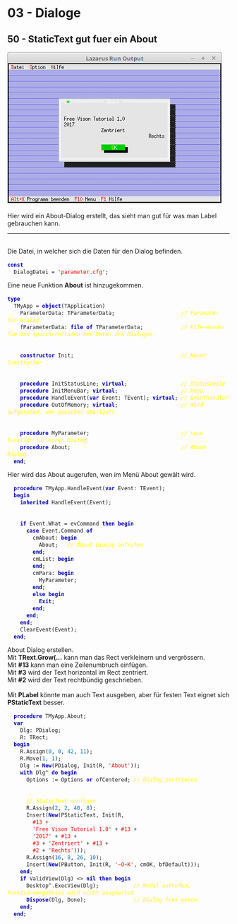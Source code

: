 <html>
    <b><h1>03 - Dialoge</h1></b>
    <b><h2>50 - StaticText gut fuer ein About</h2></b>
<img src="image.png" alt="Selfhtml"><br><br>
Hier wird ein About-Dialog erstellt, das sieht man gut für was man Label gebrauchen kann.<br>
<hr><br>
Die Datei, in welcher sich die Daten für den Dialog befinden.<br>
<pre><code><b><font color="0000BB">const</font></b>
  DialogDatei = <font color="#FF0000">'parameter.cfg'</font>;</code></pre>
Eine neue Funktion <b>About</b> ist hinzugekommen.<br>
<pre><code><b><font color="0000BB">type</font></b>
  TMyApp = <b><font color="0000BB">object</font></b>(TApplication)
    ParameterData: TParameterData;                     <i><font color="#FFFF00">// Parameter für Dialog.</font></i>
    fParameterData: <b><font color="0000BB">file</font></b> <b><font color="0000BB">of</font></b> TParameterData;            <i><font color="#FFFF00">// File-Hander füe das speichern/laden der Daten des Dialoges.</font></i>
<br>
    <b><font color="0000BB">constructor</font></b> Init;                                  <i><font color="#FFFF00">// Neuer Constructor</font></i>
<br>
    <b><font color="0000BB">procedure</font></b> InitStatusLine; <b><font color="0000BB">virtual</font></b>;                 <i><font color="#FFFF00">// Statuszeile</font></i>
    <b><font color="0000BB">procedure</font></b> InitMenuBar; <b><font color="0000BB">virtual</font></b>;                    <i><font color="#FFFF00">// Menü</font></i>
    <b><font color="0000BB">procedure</font></b> HandleEvent(<b><font color="0000BB">var</font></b> Event: TEvent); <b><font color="0000BB">virtual</font></b>; <i><font color="#FFFF00">// Eventhandler</font></i>
    <b><font color="0000BB">procedure</font></b> OutOfMemory; <b><font color="0000BB">virtual</font></b>;                    <i><font color="#FFFF00">// Wird aufgerufen, wen Speicher überläuft.</font></i>
<br>
    <b><font color="0000BB">procedure</font></b> MyParameter;                             <i><font color="#FFFF00">// neue Funktion für einen Dialog.</font></i>
    <b><font color="0000BB">procedure</font></b> About;                                   <i><font color="#FFFF00">// About Dialog.</font></i>
  <b><font color="0000BB">end</font></b>;</code></pre>
Hier wird das About augerufen, wen im Menü About gewält wird.<br>
<pre><code>  <b><font color="0000BB">procedure</font></b> TMyApp.HandleEvent(<b><font color="0000BB">var</font></b> Event: TEvent);
  <b><font color="0000BB">begin</font></b>
    <b><font color="0000BB">inherited</font></b> HandleEvent(Event);
<br>
    <b><font color="0000BB">if</font></b> Event.What = evCommand <b><font color="0000BB">then</font></b> <b><font color="0000BB">begin</font></b>
      <b><font color="0000BB">case</font></b> Event.Command <b><font color="0000BB">of</font></b>
        cmAbout: <b><font color="0000BB">begin</font></b>
          About;   <i><font color="#FFFF00">// About Dialog aufrufen</font></i>
        <b><font color="0000BB">end</font></b>;
        cmList: <b><font color="0000BB">begin</font></b>
        <b><font color="0000BB">end</font></b>;
        cmPara: <b><font color="0000BB">begin</font></b>
          MyParameter;
        <b><font color="0000BB">end</font></b>;
        <b><font color="0000BB">else</font></b> <b><font color="0000BB">begin</font></b>
          <b><font color="0000BB">Exit</font></b>;
        <b><font color="0000BB">end</font></b>;
      <b><font color="0000BB">end</font></b>;
    <b><font color="0000BB">end</font></b>;
    ClearEvent(Event);
  <b><font color="0000BB">end</font></b>;</code></pre>
About Dialog erstellen.<br>
Mit <b>TRext.Grow(...</b> kann man das Rect verkleinern und vergrössern.<br>
Mit <b>#13</b> kann man eine Zeilenumbruch einfügen.<br>
Mit <b>#3</b> wird der Text horizontal im Rect zentriert.<br>
Mit <b>#2</b> wird der Text rechtbündig geschrieben.<br>
<br>
Mit <b>PLabel</b> könnte man auch Text ausgeben, aber für festen Text eignet sich <b>PStaticText</b> besser.<br>
<pre><code>  <b><font color="0000BB">procedure</font></b> TMyApp.About;
  <b><font color="0000BB">var</font></b>
    Dlg: PDialog;
    R: TRect;
  <b><font color="0000BB">begin</font></b>
    R.Assign(<font color="#0077BB">0</font>, <font color="#0077BB">0</font>, <font color="#0077BB">42</font>, <font color="#0077BB">11</font>);
    R.Move(<font color="#0077BB">1</font>, <font color="#0077BB">1</font>);
    Dlg := <b><font color="0000BB">New</font></b>(PDialog, Init(R, <font color="#FF0000">'About'</font>));
    <b><font color="0000BB">with</font></b> Dlg^ <b><font color="0000BB">do</font></b> <b><font color="0000BB">begin</font></b>
      Options := Options <b><font color="0000BB">or</font></b> ofCentered; <i><font color="#FFFF00">// Dialog zentrieren</font></i>
<br>
      <i><font color="#FFFF00">// StaticText einfügen.</font></i>
      R.Assign(<font color="#0077BB">2</font>, <font color="#0077BB">2</font>, <font color="#0077BB">40</font>, <font color="#0077BB">8</font>);
      Insert(<b><font color="0000BB">New</font></b>(PStaticText, Init(R,
        <font color="#FF0000">#13</font> +
        <font color="#FF0000">'Free Vison Tutorial 1.0'</font> + <font color="#FF0000">#13</font> +
        <font color="#FF0000">'2017'</font> + <font color="#FF0000">#13</font> +
        <font color="#FF0000">#3</font> + <font color="#FF0000">'Zentriert'</font> + <font color="#FF0000">#13</font> +
        <font color="#FF0000">#2</font> + <font color="#FF0000">'Rechts'</font>)));
      R.Assign(<font color="#0077BB">16</font>, <font color="#0077BB">8</font>, <font color="#0077BB">26</font>, <font color="#0077BB">10</font>);
      Insert(<b><font color="0000BB">New</font></b>(PButton, Init(R, <font color="#FF0000">'~O~K'</font>, cmOK, bfDefault)));
    <b><font color="0000BB">end</font></b>;
    <b><font color="0000BB">if</font></b> ValidView(Dlg) <> <b><font color="0000BB">nil</font></b> <b><font color="0000BB">then</font></b> <b><font color="0000BB">begin</font></b>
      Desktop^.ExecView(Dlg);           <i><font color="#FFFF00">// Modal aufrufen, Funktionsergebniss wird nicht ausgewrtet.</font></i>
      <b><font color="0000BB">Dispose</font></b>(Dlg, Done);               <i><font color="#FFFF00">// Dialog frei geben.</font></i>
    <b><font color="0000BB">end</font></b>;
  <b><font color="0000BB">end</font></b>;</code></pre>
<br>
</html>
